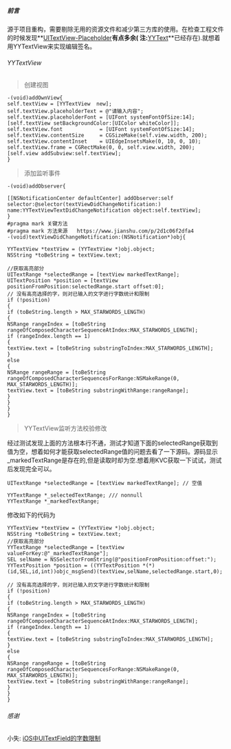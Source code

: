 
##### 前言
源于项目重构，需要剔除无用的资源文件和减少第三方库的使用。在检查工程文件的时候发现**[UITextView-Placeholder](https://github.com/devxoul/UITextView-Placeholder)**有点多余( 注:**[YYText](https://github.com/ibireme/YYText)**已经存在).就想着用YYTextView来实现编辑签名。
######  YYTextView
> 创建视图
```
-(void)addOwnView{
self.textView = [YYTextView  new];
self.textView.placeholderText = @"请输入内容";
self.textView.placeholderFont = [UIFont systemFontOfSize:14];
[self.textView setBackgroundColor:[UIColor whiteColor]];
self.textView.font            = [UIFont systemFontOfSize:14];
self.textView.contentSize     = CGSizeMake(self.view.width, 200);
self.textView.contentInset    = UIEdgeInsetsMake(0, 10, 0, 10);
self.textView.frame = CGRectMake(0, 0, self.view.width, 200);
[self.view addSubview:self.textView];
}
```
> 添加监听事件
```
-(void)addObserver{

[[NSNotificationCenter defaultCenter] addObserver:self selector:@selector(textViewDidChangeNotification:) name:YYTextViewTextDidChangeNotification object:self.textView];
}
#pragma mark 关键方法
#pragma mark 方法来源   https://www.jianshu.com/p/2d1c06f2dfa4
-(void)textViewDidChangeNotification:(NSNotification*)obj{

YYTextView *textView = (YYTextView *)obj.object;
NSString *toBeString = textView.text;

//获取高亮部分
UITextRange *selectedRange = [textView markedTextRange];
UITextPosition *position = [textView positionFromPosition:selectedRange.start offset:0];
// 没有高亮选择的字，则对已输入的文字进行字数统计和限制
if (!position)
{
if (toBeString.length > MAX_STARWORDS_LENGTH)
{
NSRange rangeIndex = [toBeString rangeOfComposedCharacterSequenceAtIndex:MAX_STARWORDS_LENGTH];
if (rangeIndex.length == 1)
{
textView.text = [toBeString substringToIndex:MAX_STARWORDS_LENGTH];
}
else
{
NSRange rangeRange = [toBeString rangeOfComposedCharacterSequencesForRange:NSMakeRange(0, MAX_STARWORDS_LENGTH)];
textView.text = [toBeString substringWithRange:rangeRange];
}
}
}
}
```

> YYTextView监听方法校验修改

经过测试发现上面的方法根本行不通，测试才知道下面的selectedRange获取到值为空，想着如何才能获取selectedRange值的问题去看了一下源码。源码显示_markedTextRange是存在的,但是读取时却为空.想着用KVC获取一下试试，测试后发现完全可以。
```
UITextRange *selectedRange = [textView markedTextRange]; // 空值
```
```
YYTextRange *_selectedTextRange; /// nonnull
YYTextRange *_markedTextRange;
```
修改如下的代码为
```
YYTextView *textView = (YYTextView *)obj.object;
NSString *toBeString = textView.text;
//获取高亮部分
YYTextRange *selectedRange = [textView valueForKey:@"_markedTextRange"];
SEL selName = NSSelectorFromString(@"positionFromPosition:offset:");
YYTextPosition *position = ((YYTextPosition *(*)(id,SEL,id,int))objc_msgSend)(textView,selName,selectedRange.start,0);

// 没有高亮选择的字，则对已输入的文字进行字数统计和限制
if (!position)
{
if (toBeString.length > MAX_STARWORDS_LENGTH)
{
NSRange rangeIndex = [toBeString rangeOfComposedCharacterSequenceAtIndex:MAX_STARWORDS_LENGTH];
if (rangeIndex.length == 1)
{
textView.text = [toBeString substringToIndex:MAX_STARWORDS_LENGTH];
}
else
{
NSRange rangeRange = [toBeString rangeOfComposedCharacterSequencesForRange:NSMakeRange(0, MAX_STARWORDS_LENGTH)];
textView.text = [toBeString substringWithRange:rangeRange];
}
}
}
```
###### 感谢
小失: [iOS中UITextField的字数限制](https://www.jianshu.com/p/2d1c06f2dfa4)


